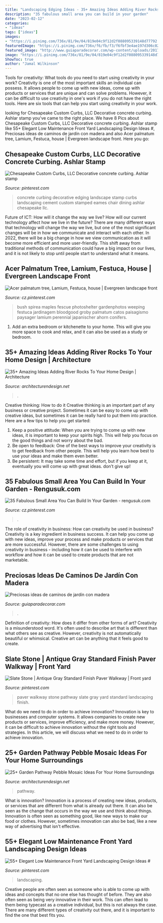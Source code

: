 ```yaml
---
title: "Landscaping Edging Ideas - 35+ Amazing Ideas Adding River Rocks To Your Home Design"
description: "35 fabulous small area you can build in your garden"
date: "2023-02-12"
categories:
- "ideas"
tags: ["ideas"]
images:
- "https://i.pinimg.com/736x/81/9e/04/819e04c9f12d2f088095339148d77792.jpg"
featuredImage: "https://i.pinimg.com/736x/f6/fb/f3/f6fbf3e4ae197d306c020830176ff0d4.jpg"
featured_image: "http://www.guiaparadecorar.com/wp-content/uploads/2017/04/caminos-de-jardin-con-madera-11.jpg"
image: "https://i.pinimg.com/736x/81/9e/04/819e04c9f12d2f088095339148d77792.jpg"
ShowToc: true
author: "Jamal Wilkinson"
---
```



Tools for creativity: What tools do you need to start using creativity in your work?
Creativity is one of the most important skills an individual can possess. It allows people to come up with new ideas, come up with products or services that are unique and can solve problems. However, it can be difficult to use creativity in one's work if you do not have the right tools. Here are six tools that can help you start using creativity in your work.

	

		
looking for Chesapeake Custom Curbs, LLC Decorative concrete curbing. Ashlar stamp you've came to the right place. We have 8 Pics about Chesapeake Custom Curbs, LLC Decorative concrete curbing. Ashlar stamp like 55+ Elegant Low Maintenance Front Yard Landscaping Design Ideas #, Preciosas ideas de caminos de jardín con madera and also Acer palmatum tree, Lamium, Festuca, house | Evergreen landscape front. Here you go:
		
    
## Chesapeake Custom Curbs, LLC Decorative Concrete Curbing. Ashlar Stamp

<img loading=lazy src="https://i.pinimg.com/736x/bc/2c/7c/bc2c7c85d57e8277be840f76198acd76--concrete-curbing-decorative-concrete.jpg" onerror="this.onerror=null;this.src='https://tse3.mm.bing.net/th?id=OIP.bVubpgD31UVevt4j0RruTwHaJ3&amp;pid=15.1';" alt="Chesapeake Custom Curbs, LLC Decorative concrete curbing. Ashlar stamp">

_Source: pinterest.com_

>concrete curbing decorative edging landscape stamp curbs landscaping cement custom stamped eames chair dining ashlar chesapeake llc. 

	

Future of ICT: How will it change the way we live?
How will our current technology affect how we live in the future? 
There are many different ways that technology will change the way we live, but one of the most significant changes will be in how we communicate and interact with each other. In 2022, there will be a big change in how we view communication as it will become more efficient and more user-friendly. This shift away from traditional methods of communication could have a big impact on our lives, and it is not likely to stop until people start to understand what it means.

    
## Acer Palmatum Tree, Lamium, Festuca, House | Evergreen Landscape Front

<img loading=lazy src="https://i.pinimg.com/736x/a1/29/47/a12947cea70ef9acb1818dac1fbd22d8--flowers-garden-gardening-tips.jpg" onerror="this.onerror=null;this.src='https://tse3.mm.bing.net/th?id=OIP.vutasQEmP4MQ1Ze8kjQvIAHaLC&amp;pid=15.1';" alt="Acer palmatum tree, Lamium, Festuca, house | Evergreen landscape front">

_Source: cz.pinterest.com_

>bush spirea maples fescue photoshelter gardenphotos weeping festuca jardinagem bloodgood groby palmatum catos paisagismo paysager lamium perennial japanischer ahorn conifers. 

	

1. Add an extra bedroom or kitchenette to your home. This will give you more space to cook and relax, and it can also be used as a study or bedroom. 

    
## 35+ Amazing Ideas Adding River Rocks To Your Home Design | Architecture

<img loading=lazy src="https://cdn.architecturendesign.net/wp-content/uploads/2015/06/AD-Add-River-Rocks-To-Home-11.jpg" onerror="this.onerror=null;this.src='https://tse2.mm.bing.net/th?id=OIP.zNUFlzA7H2TjP0mNPsOXOAHaLG&amp;pid=15.1';" alt="35+ Amazing Ideas Adding River Rocks To Your Home Design | Architecture">

_Source: architecturendesign.net_

>. 

	

Creative thinking: How to do it
Creative thinking is an important part of any business or creative project. Sometimes it can be easy to come up with creative ideas, but sometimes it can be really hard to put them into practice. Here are a few tips to help you get started: 
1. Keep a positive attitude: When you are trying to come up with new ideas, it is important to keep your spirits high. This will help you focus on the good things and not worry about the bad. 
2. Be open to feedback: One of the best ways to improve your creativity is to get feedback from other people. This will help you learn how best to use your ideas and make them even better. 
3. Be persistent: It may take some time and effort, but if you keep at it, eventually you will come up with great ideas. don’t give up!

    
## 35 Fabulous Small Area You Can Build In Your Garden - Rengusuk.com

<img loading=lazy src="https://i.pinimg.com/736x/f6/fb/f3/f6fbf3e4ae197d306c020830176ff0d4.jpg" onerror="this.onerror=null;this.src='https://tse3.mm.bing.net/th?id=OIP.z1QZIGKXKV7QuZv7w6RuGAHaJ5&amp;pid=15.1';" alt="35 Fabulous Small Area You Can Build In Your Garden - rengusuk.com">

_Source: cz.pinterest.com_

>. 

	

The role of creativity in business: How can creativity be used in business?
Creativity is a key ingredient in business success. It can help you come up with new ideas, improve your process and make products or services that are more successful. However, there are some challenges to using creativity in business - including how it can be used to interfere with workflow and how it can be used to create products that are not marketable.

    
## Preciosas Ideas De Caminos De Jardín Con Madera

<img loading=lazy src="http://www.guiaparadecorar.com/wp-content/uploads/2017/04/caminos-de-jardin-con-madera-11.jpg" onerror="this.onerror=null;this.src='https://tse4.mm.bing.net/th?id=OIP.AvisojwBKvgr8uQ3JA2oLgHaJ4&amp;pid=15.1';" alt="Preciosas ideas de caminos de jardín con madera">

_Source: guiaparadecorar.com_

>. 

	

Definition of creativity: How does it differ from other forms of art?
Creativity is a misunderstood word. It's often used to describe art that is different than what others see as creative. However, creativity is not automatically beautiful or whimsical. Creative art can be anything that it feels good to create.

    
## Slate Stone | Antique Gray Standard Finish Paver Walkway | Front Yard

<img loading=lazy src="https://i.pinimg.com/736x/81/9e/04/819e04c9f12d2f088095339148d77792.jpg" onerror="this.onerror=null;this.src='https://tse3.mm.bing.net/th?id=OIP.qkDM7ajNoG8WFa87KPyE0gAAAA&amp;pid=15.1';" alt="Slate Stone | Antique Gray Standard Finish Paver Walkway | Front yard">

_Source: pinterest.com_

>paver walkway stone pathway slate gray yard standard landscaping finish. 

	

What do we need to do in order to achieve innovation?
Innovation is key to businesses and computer systems. It allows companies to create new products or services, improve efficiency, and make more money. However, it can be difficult to achieve innovation without the right tools and strategies. In this article, we will discuss what we need to do in order to achieve innovation.

    
## 25+ Garden Pathway Pebble Mosaic Ideas For Your Home Surroundings

<img loading=lazy src="https://cdn.architecturendesign.net/wp-content/uploads/2016/04/AD-Garden-Pathway-Pebble-Mosaic-Ideas-For-Your-Home-03.jpg" onerror="this.onerror=null;this.src='https://tse4.mm.bing.net/th?id=OIP.XJXnwxiKvMKzTWZwgbz7SgHaJ3&amp;pid=15.1';" alt="25+ Garden Pathway Pebble Mosaic Ideas For Your Home Surroundings">

_Source: architecturendesign.net_

>pathway. 

	

What is innovation?
Innovation is a process of creating new ideas, products, or services that are different from what is already out there. It can also be seen as the change that occurs in the way we use and think about things. Innovation is often seen as something good, like new ways to make our food or clothes. However, sometimes innovation can also be bad, like a new way of advertising that isn't effective.

    
## 55+ Elegant Low Maintenance Front Yard Landscaping Design Ideas #

<img loading=lazy src="https://i.pinimg.com/736x/5c/e2/b3/5ce2b346ebd325f37c718d7b08838b3a.jpg" onerror="this.onerror=null;this.src='https://tse2.mm.bing.net/th?id=OIP.fhfLxOKZBuB3zFZWHUGUAAHaJ3&amp;pid=15.1';" alt="55+ Elegant Low Maintenance Front Yard Landscaping Design Ideas #">

_Source: pinterest.com_

>landscaping. 

	

Creative people are often seen as someone who is able to come up with ideas and concepts that no one else has thought of before. They are also often seen as being very innovative in their work. This can often lead to them being typecast as a creative individual, but this is not always the case. There are many different types of creativity out there, and it is important to find the one that best fits you.

